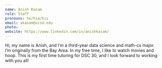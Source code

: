 ```yaml
---
name: Anish Kasam
role: Staff
pronouns: he/him/his
email: akasam@ucsd.edu
photo: 
website: https://www.linkedin.com/in/anishkasam/
---
```

Hi, my name is Anish, and I’m a third-year data science and math-cs major. I’m originally from the Bay Area. In my free time, I like to watch movies and hoop. This is my first time tutoring for DSC 30, and I look forward to working with you all!
